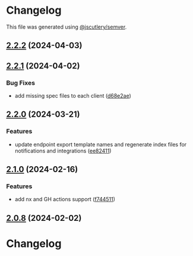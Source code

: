 # Changelog

This file was generated using [@jscutlery/semver](https://github.com/jscutlery/semver).

## [2.2.2](https://github.com/RedHatInsights/javascript-clients/compare/@redhat-cloud-services/integrations-client-2.2.1...@redhat-cloud-services/integrations-client-2.2.2) (2024-04-03)

## [2.2.1](https://github.com/RedHatInsights/javascript-clients/compare/@redhat-cloud-services/integrations-client-2.2.0...@redhat-cloud-services/integrations-client-2.2.1) (2024-04-02)


### Bug Fixes

* add missing spec files to each client ([d68e2ae](https://github.com/RedHatInsights/javascript-clients/commit/d68e2ae5d7d21f03cb60181c19ea12f18e9989b6))

## [2.2.0](https://github.com/RedHatInsights/javascript-clients/compare/@redhat-cloud-services/integrations-client-2.1.0...@redhat-cloud-services/integrations-client-2.2.0) (2024-03-21)


### Features

* update endpoint export template names and regenerate index files for notifications and integrations ([ee82411](https://github.com/RedHatInsights/javascript-clients/commit/ee82411a2f7f0dd3758ad9b387912338ca786e47))

## [2.1.0](https://github.com/RedHatInsights/javascript-clients/compare/@redhat-cloud-services/integrations-client-2.0.7...@redhat-cloud-services/integrations-client-2.1.0) (2024-02-16)


### Features

* add nx and GH actions support ([f744511](https://github.com/RedHatInsights/javascript-clients/commit/f744511308bf530dd53724792939e133c8d7cf22))

## [2.0.8](https://github.com/RedHatInsights/javascript-clients/compare/@redhat-cloud-services/integrations-client-2.0.7...@redhat-cloud-services/integrations-client-2.0.8) (2024-02-02)

# Changelog